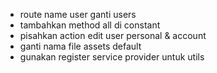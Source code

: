 - route name user ganti users
- tambahkan method all di constant
- pisahkan action edit user personal & account
- ganti nama file assets default
- gunakan register service provider untuk utils
